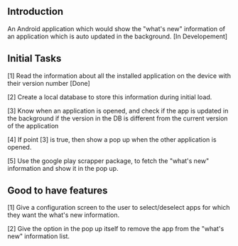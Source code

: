 ## Introduction
An Android application which would show the "what's new" information of an application which is auto updated in the background. [In Developement]

## Initial Tasks 

[1] Read the information about all the installed application on the device with their version number [Done]

[2] Create a local database to store this information during initial load.

[3] Know when an application is opened, and check if the app is updated in the background if the version in the DB is different from the current version of the application

[4] If point [3] is true, then show a pop up when the other application is opened.

[5] Use the google play scrapper package, to fetch the "what's new" information and show it in the pop up.


## Good to have features 

[1] Give a configuration screen to the user to select/deselect apps for which they want the what's new information.

[2] Give the option in the pop up itself to remove the app from the "what's new" information list.
